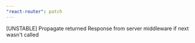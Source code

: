 ```yaml
---
"react-router": patch
---
```


[UNSTABLE] Propagate returned Response from server middleware if next wasn't called
